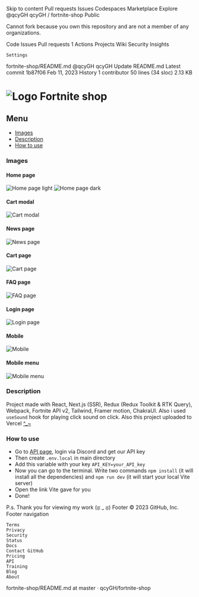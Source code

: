 
Skip to content
Pull requests
Issues
Codespaces
Marketplace
Explore
@qcyGH
qcyGH /
fortnite-shop
Public

Cannot fork because you own this repository and are not a member of any organizations.

Code
Issues
Pull requests 1
Actions
Projects
Wiki
Security
Insights

    Settings

fortnite-shop/README.md
@qcyGH
qcyGH Update README.md
Latest commit 1b87f06 Feb 11, 2023
History
1 contributor
50 lines (34 sloc) 2.13 KB
# ![Logo](https://raw.githubusercontent.com/qcyGH/fortnite-shop/57464fff4ff7631ee21f4c0f802e6c64fbb61797/src/assets/logo.svg "Fortnite shop") Fortnite shop

## Menu 

- [Images](https://github.com/qcyGH/fortnite-shop#Images)
- [Description](https://github.com/qcyGH/fortnite-shop#Description)
- [How to use](https://github.com/qcyGH/fortnite-shop#How-to-use)

### Images

#### Home page
![Home page light](https://github.com/qcyGH/fortnite-shop/blob/master/.images/home-light.png?raw=true)
![Home page dark](https://github.com/qcyGH/fortnite-shop/blob/master/.images/home-dark.png?raw=true)

#### Cart modal
![Cart modal](https://github.com/qcyGH/fortnite-shop/blob/master/.images/Cart-modal.png?raw=true)

#### News page
![News page](https://github.com/qcyGH/fortnite-shop/blob/master/.images/News-page.png?raw=true)

#### Cart page
![Cart page](https://github.com/qcyGH/fortnite-shop/blob/master/.images/Cart-page.png?raw=true)

#### FAQ page
![FAQ page](https://github.com/qcyGH/fortnite-shop/blob/master/.images/FAQ-page.png?raw=true)

#### Login page
![Login page](https://github.com/qcyGH/fortnite-shop/blob/master/.images/login-page.png?raw=true)

#### Mobile
![Mobile](https://github.com/qcyGH/fortnite-shop/blob/master/.images/mobile.png?raw=true)

#### Mobile menu
![Mobile menu](https://github.com/qcyGH/fortnite-shop/blob/master/.images/Mobile-menu.png?raw=true)

### Description

Project made with React, Next.js (SSR), Redux (Redux Toolkit & RTK Query), Webpack, Fortnite API v2, Tailwind, Framer motion, ChakraUI. Also i used `useSound` hook for playing click sound on click.
Also this project uploaded to Vercel [^_~](https://fortnite-shop-qcy.vercel.app/)

### How to use

- Go to [API page](https://dash.fortnite-api.com/), login via Discord and get our API key
- Then create `.env.local` in main directory
- Add this variable with your key `API_KEY=your_API_key`
- Now you can go to the terminal. Write two commands `npm install` (it will install all the dependencies) and `npm run dev` (it will start your local Vite server)
- Open the link Vite gave for you
- Done!

P.s. Thank you for viewing my work (ಥ _ ಥ)
Footer
© 2023 GitHub, Inc.
Footer navigation

    Terms
    Privacy
    Security
    Status
    Docs
    Contact GitHub
    Pricing
    API
    Training
    Blog
    About

fortnite-shop/README.md at master · qcyGH/fortnite-shop